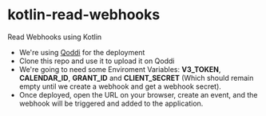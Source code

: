 # kotlin-read-webhooks
Read Webhooks using Kotlin

* We're using [Qoddi](https://qoddi.com/) for the deployment
* Clone this repo and use it to upload it on Qoddi
* We're going to need some Enviroment Variables: **V3_TOKEN**, **CALENDAR_ID**, **GRANT_ID** and **CLIENT_SECRET** (Which should remain empty until we create a webhook and get a webhook secret).
* Once deployed, open the URL on your browser, create an event, and the webhook will be triggered and added to the application.
